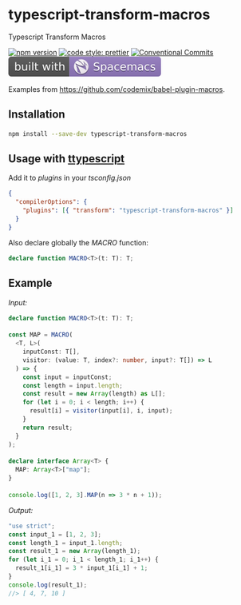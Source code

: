 <!--@[h1([pkg.name]), paragraph([pkg.description])]-->

# typescript-transform-macros

Typescript Transform Macros

<!--/@-->

<!--@shields("npm", "prettier", "ConventionalCommits", "spacemacs")-->

[![npm version](https://img.shields.io/npm/v/typescript-transform-macros.svg)](https://www.npmjs.com/package/typescript-transform-macros) [![code style: prettier](https://img.shields.io/badge/code_style-prettier-ff69b4.svg?style=flat-square)](https://github.com/prettier/prettier) [![Conventional Commits](https://img.shields.io/badge/Conventional%20Commits-1.0.0-yellow.svg)](https://conventionalcommits.org) [![Built with Spacemacs](https://raw.githubusercontent.com/syl20bnr/spacemacs/master/assets/spacemacs-badge.svg?sanitize=true)](http://spacemacs.org)

<!--/@-->

Examples from <https://github.com/codemix/babel-plugin-macros>.

<!--@installation()-->

## Installation

```sh
npm install --save-dev typescript-transform-macros
```

<!--/@-->

## Usage with [ttypescript](https://github.com/cevek/ttypescript/)

Add it to _plugins_ in your _tsconfig.json_

```json
{
  "compilerOptions": {
    "plugins": [{ "transform": "typescript-transform-macros" }]
  }
}
```

Also declare globally the _MACRO_ function:

```ts
declare function MACRO<T>(t: T): T;
```

## Example

_Input:_

<!--@snippet("./examples/ttypescript/index.ts")-->

```ts
declare function MACRO<T>(t: T): T;

const MAP = MACRO(
  <T, L>(
    inputConst: T[],
    visitor: (value: T, index?: number, input?: T[]) => L
  ) => {
    const input = inputConst;
    const length = input.length;
    const result = new Array(length) as L[];
    for (let i = 0; i < length; i++) {
      result[i] = visitor(input[i], i, input);
    }
    return result;
  }
);

declare interface Array<T> {
  MAP: Array<T>["map"];
}

console.log([1, 2, 3].MAP(n => 3 * n + 1));
```

<!--/@-->

_Output:_

<!--@example("./examples/ttypescript/index.js")-->

```js
"use strict";
const input_1 = [1, 2, 3];
const length_1 = input_1.length;
const result_1 = new Array(length_1);
for (let i_1 = 0; i_1 < length_1; i_1++) {
  result_1[i_1] = 3 * input_1[i_1] + 1;
}
console.log(result_1);
//> [ 4, 7, 10 ]
```

<!--/@-->
